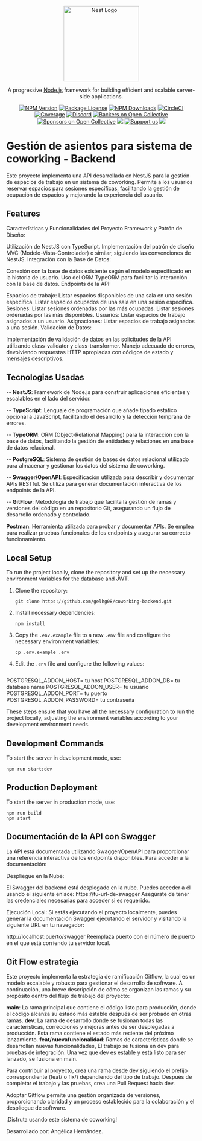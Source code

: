 <p align="center">
  <a href="http://nestjs.com/" target="blank"><img src="https://nestjs.com/img/logo-small.svg" width="200" alt="Nest Logo" /></a>
</p>

[circleci-image]: https://img.shields.io/circleci/build/github/nestjs/nest/master?token=abc123def456
[circleci-url]: https://circleci.com/gh/nestjs/nest

  <p align="center">A progressive <a href="http://nodejs.org" target="_blank">Node.js</a> framework for building efficient and scalable server-side applications.</p>
    <p align="center">
<a href="https://www.npmjs.com/~nestjscore" target="_blank"><img src="https://img.shields.io/npm/v/@nestjs/core.svg" alt="NPM Version" /></a>
<a href="https://www.npmjs.com/~nestjscore" target="_blank"><img src="https://img.shields.io/npm/l/@nestjs/core.svg" alt="Package License" /></a>
<a href="https://www.npmjs.com/~nestjscore" target="_blank"><img src="https://img.shields.io/npm/dm/@nestjs/common.svg" alt="NPM Downloads" /></a>
<a href="https://circleci.com/gh/nestjs/nest" target="_blank"><img src="https://img.shields.io/circleci/build/github/nestjs/nest/master" alt="CircleCI" /></a>
<a href="https://coveralls.io/github/nestjs/nest?branch=master" target="_blank"><img src="https://coveralls.io/repos/github/nestjs/nest/badge.svg?branch=master#9" alt="Coverage" /></a>
<a href="https://discord.gg/G7Qnnhy" target="_blank"><img src="https://img.shields.io/badge/discord-online-brightgreen.svg" alt="Discord"/></a>
<a href="https://opencollective.com/nest#backer" target="_blank"><img src="https://opencollective.com/nest/backers/badge.svg" alt="Backers on Open Collective" /></a>
<a href="https://opencollective.com/nest#sponsor" target="_blank"><img src="https://opencollective.com/nest/sponsors/badge.svg" alt="Sponsors on Open Collective" /></a>
  <a href="https://paypal.me/kamilmysliwiec" target="_blank"><img src="https://img.shields.io/badge/Donate-PayPal-ff3f59.svg"/></a>
    <a href="https://opencollective.com/nest#sponsor"  target="_blank"><img src="https://img.shields.io/badge/Support%20us-Open%20Collective-41B883.svg" alt="Support us"></a>
  <a href="https://twitter.com/nestframework" target="_blank"><img src="https://img.shields.io/twitter/follow/nestframework.svg?style=social&label=Follow"></a>
</p>
  <!--[![Backers on Open Collective](https://opencollective.com/nest/backers/badge.svg)](https://opencollective.com/nest#backer)
  [![Sponsors on Open Collective](https://opencollective.com/nest/sponsors/badge.svg)](https://opencollective.com/nest#sponsor)-->

# Gestión de asientos para sistema de coworking - Backend
Este proyecto implementa una API desarrollada en NestJS para la gestión de espacios de trabajo en un sistema de coworking. Permite a los usuarios reservar espacios para sesiones específicas, facilitando la gestión de ocupación de espacios y mejorando la experiencia del usuario.


## Features

Características y Funcionalidades del Proyecto
Framework y Patrón de Diseño:

Utilización de NestJS con TypeScript.
Implementación del patrón de diseño MVC (Modelo-Vista-Controlador) o similar, siguiendo las convenciones de NestJS.
Integración con la Base de Datos:

Conexión con la base de datos existente según el modelo especificado en la historia de usuario.
Uso del ORM TypeORM para facilitar la interacción con la base de datos.
Endpoints de la API:

Espacios de trabajo:
Listar espacios disponibles de una sala en una sesión específica.
Listar espacios ocupados de una sala en una sesión específica.
Sesiones:
Listar sesiones ordenadas por las más ocupadas.
Listar sesiones ordenadas por las más disponibles.
Usuarios:
Listar espacios de trabajo asignados a un usuario.
Asignaciones:
Listar espacios de trabajo asignados a una sesión.
Validación de Datos:

Implementación de validación de datos en las solicitudes de la API utilizando class-validator y class-transformer.
Manejo adecuado de errores, devolviendo respuestas HTTP apropiadas con códigos de estado y mensajes descriptivos.

## Tecnologias Usadas

-- **NestJS**: Framework de Node.js para construir aplicaciones eficientes y escalables en el lado del servidor.

-- **TypeScript**: Lenguaje de programación que añade tipado estático opcional a JavaScript, facilitando el desarrollo y la detección temprana de errores.

-- **TypeORM**: ORM (Object-Relational Mapping) para la interacción con la base de datos, facilitando la gestión de entidades y relaciones en una base de datos relacional.

-- **PostgreSQL**: Sistema de gestión de bases de datos relacional utilizado para almacenar y gestionar los datos del sistema de coworking.

-- **Swagger/OpenAPI**: Especificación utilizada para describir y documentar APIs RESTful. Se utiliza para generar documentación interactiva de los endpoints de la API.

-- **GitFlow**: Metodología de trabajo que facilita la gestión de ramas y versiones del código en un repositorio Git, asegurando un flujo de desarrollo ordenado y controlado.

**Postman**: Herramienta utilizada para probar y documentar APIs. Se emplea para realizar pruebas funcionales de los endpoints y asegurar su correcto funcionamiento.

## Local Setup

To run the project locally, clone the repository and set up the necessary environment variables for the database and JWT.

1. Clone the repository:
   ```
   git clone https://github.com/gelhg08/coworking-backend.git
   ```
2. Install necessary dependencies:
   ```
   npm install
   ```
3. Copy the `.env.example` file to a new `.env` file and configure the necessary environment variables:
   ```
   cp .env.example .env
   ```
4. Edit the `.env` file and configure the following values:
   ```
  POSTGRESQL_ADDON_HOST= tu host
  POSTGRESQL_ADDON_DB= tu database name 
  POSTGRESQL_ADDON_USER= tu usuario
  POSTGRESQL_ADDON_PORT= tu puerto
  POSTGRESQL_ADDON_PASSWORD= tu contraseña 


These steps ensure that you have all the necessary configuration to run the project locally, adjusting the environment variables according to your development environment needs.

## Development Commands

To start the server in development mode, use:

```
npm run start:dev
```

## Production Deployment

To start the server in production mode, use:

```
npm run build
npm start
```

## Documentación de la API con Swagger
La API está documentada utilizando Swagger/OpenAPI para proporcionar una referencia interactiva de los endpoints disponibles. Para acceder a la documentación:

Despliegue en la Nube:

El Swagger del backend está desplegado en la nube. Puedes acceder a él usando el siguiente enlace:
https://tu-url-de-swagger
Asegúrate de tener las credenciales necesarias para acceder si es requerido.


Ejecución Local:
Si estás ejecutando el proyecto localmente, puedes generar la documentación Swagger ejecutando el servidor y visitando la siguiente URL en tu navegador:

http://localhost:puerto/swagger
Reemplaza puerto con el número de puerto en el que está corriendo tu servidor local.

## Git Flow estrategia
Este proyecto implementa la estrategia de ramificación Gitflow, la cual es un modelo escalable y robusto para gestionar el desarrollo de software. A continuación, una breve descripción de cómo se organizan las ramas y su propósito dentro del flujo de trabajo del proyecto:

**main**: La rama principal que contiene el código listo para producción, donde el código alcanza su estado más estable después de ser probado en otras ramas.
**dev**: La rama de desarrollo donde se fusionan todas las características, correcciones y mejoras antes de ser desplegadas a producción. Esta rama contiene el estado más reciente del próximo lanzamiento.
**feat/nuevafuncionalidad**: Ramas de características donde se desarrollan nuevas funcionalidades,
El trabajo se fusiona en dev para pruebas de integración. Una vez que dev es estable y está listo para ser lanzado, se fusiona en main.

Para contribuir al proyecto, crea una rama desde dev siguiendo el prefijo correspondiente (feat/ o fix/) dependiendo del tipo de trabajo. Después de completar el trabajo y las pruebas, crea una Pull Request hacia dev.

Adoptar Gitflow permite una gestión organizada de versiones, proporcionando claridad y un proceso establecido para la colaboración y el despliegue de software.

¡Disfruta usando este sistema de coworking!

Desarrollado por: Angélica Hernández.